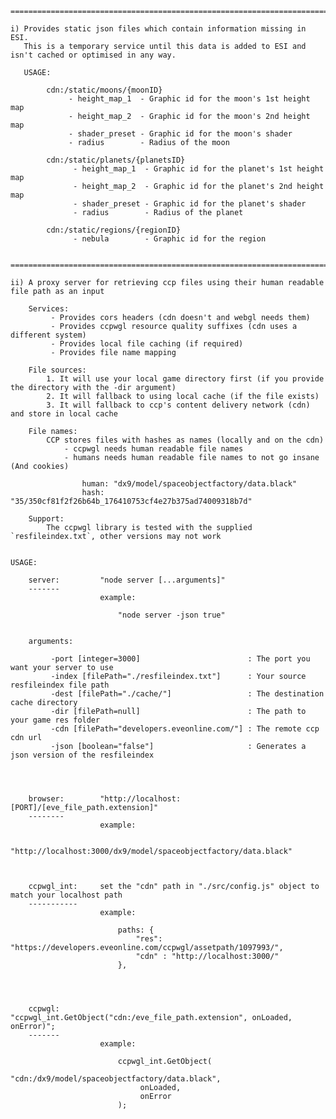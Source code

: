     ==============================================================================================================

    i) Provides static json files which contain information missing in ESI.
       This is a temporary service until this data is added to ESI and isn't cached or optimised in any way.
        
       USAGE:
           
            cdn:/static/moons/{moonID}
                 - height_map_1  - Graphic id for the moon's 1st height map
                 - height_map_2  - Graphic id for the moon's 2nd height map
                 - shader_preset - Graphic id for the moon's shader
                 - radius        - Radius of the moon
                 
            cdn:/static/planets/{planetsID}
                  - height_map_1  - Graphic id for the planet's 1st height map
                  - height_map_2  - Graphic id for the planet's 2nd height map
                  - shader_preset - Graphic id for the planet's shader
                  - radius        - Radius of the planet
                 
            cdn:/static/regions/{regionID}
                  - nebula        - Graphic id for the region
                  

    ==============================================================================================================

    ii) A proxy server for retrieving ccp files using their human readable file path as an input

        Services:
             - Provides cors headers (cdn doesn't and webgl needs them)
             - Provides ccpwgl resource quality suffixes (cdn uses a different system)
             - Provides local file caching (if required)
             - Provides file name mapping
         
        File sources:
            1. It will use your local game directory first (if you provide the directory with the -dir argument)
            2. It will fallback to using local cache (if the file exists) 
            3. It will fallback to ccp's content delivery network (cdn) and store in local cache

        File names:
            CCP stores files with hashes as names (locally and on the cdn)
                - ccpwgl needs human readable file names
                - humans needs human readable file names to not go insane (And cookies)

                    human: "dx9/model/spaceobjectfactory/data.black"
                    hash:  "35/350cf81f2f26b64b_176410753cf4e27b375ad74009318b7d"

        Support:
            The ccpwgl library is tested with the supplied `resfileindex.txt`, other versions may not work
         

    USAGE:

        server:         "node server [...arguments]"
        -------
                        example: 
                        
                            "node server -json true"


        arguments:

             -port [integer=3000]                        : The port you want your server to use
             -index [filePath="./resfileindex.txt"]      : Your source resfileindex file path
             -dest [filePath="./cache/"]                 : The destination cache directory
             -dir [filePath=null]                        : The path to your game res folder
             -cdn [filePath="developers.eveonline.com/"] : The remote ccp cdn url
             -json [boolean="false"]                     : Generates a json version of the resfileindex




        browser:        "http://localhost:[PORT]/[eve_file_path.extension]"
        --------
                        example: 
                        
                            "http://localhost:3000/dx9/model/spaceobjectfactory/data.black"



        ccpwgl_int:     set the "cdn" path in "./src/config.js" object to match your localhost path
        -----------
                        example:

                            paths: {
                                "res": "https://developers.eveonline.com/ccpwgl/assetpath/1097993/",
                                "cdn" : "http://localhost:3000/"
                            },


           
                    
        ccpwgl:         "ccpwgl_int.GetObject("cdn:/eve_file_path.extension", onLoaded, onError)";
        -------                    
                        example:
                    
                            ccpwgl_int.GetObject(
                                "cdn:/dx9/model/spaceobjectfactory/data.black", 
                                 onLoaded, 
                                 onError
                            );
                            
